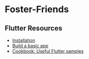 # Foster-Friends

## Flutter Resources
- [Installation](https://flutter.dev/docs/get-started/install)
- [Build a basic app](https://flutter.dev/docs/get-started/codelab)
- [Cookbook: Useful Flutter samples](https://flutter.dev/docs/cookbook)
